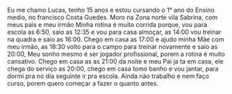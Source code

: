 Eu me chamo Lucas, tenho 15 anos e estou cursando o 1° ano do Ensino medio, no francisco Costa Guedes.
Moro na Zona norte vila Sabrina, com meus pais e meu irmão
Minha rotina é muito corrida porque, vou para escola as 6:50, saio as 12:35 e vou para casa almoçar, as 14:00 vou treinar na quadra e saio as 16:00.
Chego em casa as 17:00 e ajudo minha Mãe com meu irmão, as 18:30 volto para o campo para treinar novamente e saio as 20:00, Meu sonho mesmo é ser jogador profissional, porem a rotina é muito cansativo.
Chego em casa as as 21:00 da noite e meu Pai ja ta em casa, ele chega do serviço as 20:00, chego em casa tomo banho e vou jantar, para dormi pra no dia seguinte ir pra escola.
Ainda não trabalho e nem faço curso, porem quero começar a fazer o quanto antes.
